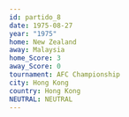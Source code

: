 ```yaml
---
id: partido_8
date: 1975-08-27
year: "1975"
home: New Zealand
away: Malaysia
home_Score: 3
away_Score: 0
tournament: AFC Championship
city: Hong Kong
country: Hong Kong
NEUTRAL: NEUTRAL
---
```

